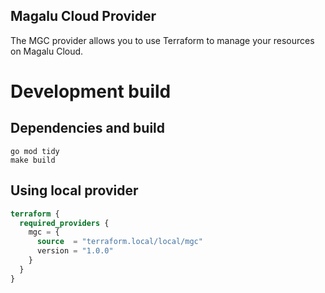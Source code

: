 ## Magalu Cloud Provider

The MGC provider allows you to use Terraform to manage your resources on Magalu Cloud.

# Development build

## Dependencies and build

```shell
go mod tidy
make build
```

## Using local provider

```terraform
terraform {
  required_providers {
    mgc = {
      source  = "terraform.local/local/mgc"
      version = "1.0.0"
    }
  }
}
```

